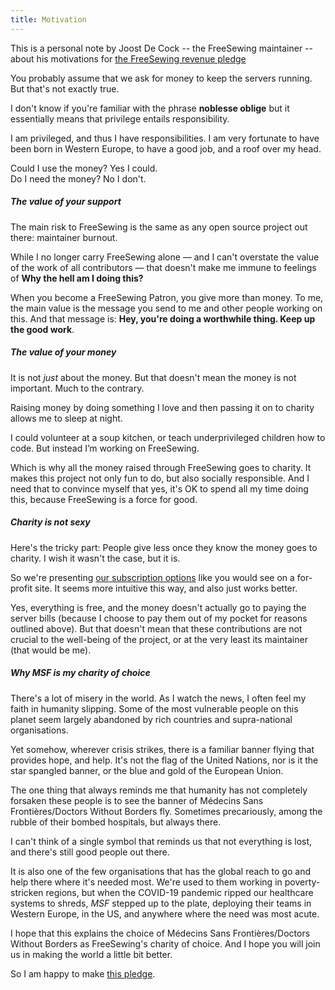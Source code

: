 ```yaml
---
title: Motivation
---
```


<Note>

This is a personal note by Joost De Cock -- the FreeSewing maintainer -- about
his motivations for [the FreeSewing revenue pledge](/docs/various/pledge/)

</Note>

You probably assume that we ask for money to keep the servers running. But that's not exactly true.

I don't know if you're familiar with the phrase **noblesse oblige** but it essentially means that privilege entails responsibility.

I am privileged, and thus I have responsibilities.
I am very fortunate to have been born in Western Europe, to have a good job, and a roof over my head.

Could I use the money? Yes I could.\
Do I need the money? No I don't.

##### The value of your support

The main risk to FreeSewing is the same as any open source project out there: maintainer burnout.

While I no longer carry FreeSewing alone — and I can't overstate the value of the work of all contributors —
that doesn't make me immune to feelings of **Why the hell am I doing this?**

When you become a FreeSewing Patron, you give more than money.
To me, the main value is the message you send to me and other people working on this.
And that message is: **Hey, you're doing a worthwhile thing. Keep up the good work**.

##### The value of your money

It is not *just* about the money. But that doesn't mean the money is not important.
Much to the contrary.

Raising money by doing something I love and then passing it on to charity allows me to sleep at night.

I could volunteer at a soup kitchen, or teach underprivileged children how to code. But instead I’m working on FreeSewing.

Which is why all the money raised through FreeSewing goes to charity.
It makes this project not only fun to do, but also socially responsible.
And I need that to convince myself that yes, it's OK to spend all my time doing this,
because FreeSewing is a force for good.

##### Charity is not sexy

Here's the tricky part: People give less once they know the money goes to charity.
I wish it wasn't the case, but it is.

So we're presenting [our subscription options](/community/join) like you would see on a for-profit site.
It seems more intuitive this way, and also just works better.

Yes, everything is free, and the money doesn't actually go to paying the server bills
(because I choose to pay them out of my pocket for reasons outlined above).
But that doesn't mean that these contributions are not crucial to the well-being of the project,
or at the very least its maintainer (that would be me).

##### Why MSF is my charity of choice

There's a lot of misery in the world. As I watch the news, I often feel my faith in humanity slipping.
Some of the most vulnerable people on this planet seem largely abandoned by rich countries and supra-national organisations.

Yet somehow, wherever crisis strikes, there is a familiar banner flying that provides hope, and help. It's not the flag of the United Nations, nor is it the star spangled banner, or the blue and gold of the European Union.

The one thing that always reminds me that humanity has not completely forsaken these people is to see the banner of Médecins Sans Frontières/Doctors Without Borders fly.
Sometimes precariously, among the rubble of their bombed hospitals, but always there.

I can't think of a single symbol that reminds us that not everything is lost, and there's still good people out there.

It is also one of the few organisations that has the global reach to go and help there where it's needed most. We're used to them working in poverty-stricken regions, but when the COVID-19 pandemic ripped our healthcare systems to shreds, *MSF* stepped up to the plate, deploying their teams in Western Europe, in the US, and anywhere where the need was most acute.

I hope that this explains the choice of Médecins Sans Frontières/Doctors Without Borders as FreeSewing's charity of choice. And I hope you will join us in making the world a little bit better.

So I am happy to make [this pledge](/docs/various/pledge/).
